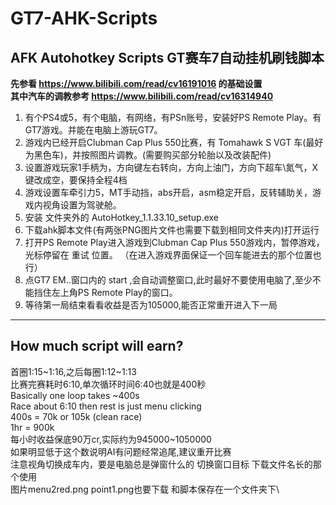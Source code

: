 # GT7-AHK-Scripts
## AFK Autohotkey Scripts GT赛车7自动挂机刷钱脚本
**先参看 https://www.bilibili.com/read/cv16191016 的基础设置\
其中汽车的调教参考 https://www.bilibili.com/read/cv16314940**

1. 有个PS4或5，有个电脑，有网络，有PSn账号，安装好PS Remote Play。有GT7游戏。并能在电脑上游玩GT7。
2. 游戏内已经开启Clubman Cap Plus 550比赛，有 Tomahawk S VGT 车(最好为黑色车)，并按照图片调教。(需要购买部分轮胎以及改装配件)
3. 设置游戏玩家1手柄为，方向键左右转向，方向上油门，方向下超车\氮气，X键改成空，要保持全程4档
4. 游戏设置车牵引力5，MT手动挡，abs开启，asm稳定开启，反转辅助关，游戏内视角设置为驾驶舱。 
5. 安装 文件夹外的 AutoHotkey_1.1.33.10_setup.exe
6. 下载ahk脚本文件(有两张PNG图片文件也需要下载到相同文件夹内)打开运行
7. 打开PS Remote Play进入游戏到Clubman Cap Plus 550游戏内，暂停游戏，光标停留在 重试 位置。
（在进入游戏界面保证一个回车能进去的那个位置也行）
8. 点GT7 EM..窗口内的 start ,会自动调整窗口,此时最好不要使用电脑了,至少不能挡住左上角PS Remote Play的窗口。
9. 等待第一局结束看看收益是否为105000,能否正常重开进入下一局

***
## How much script will earn?
首圈1:15\~1:16,之后每圈1:12\~1:13\
比赛完赛耗时6:10,单次循环时间6:40也就是400秒\
Basically one loop takes \~400s\
Race about 6:10 then rest is just menu clicking\
400s = 70k or 105k (clean race)\
1hr = 900k\
每小时收益保底90万cr,实际约为945000~1050000\
如果明显低于这个数说明AI有问题经常追尾,建议重开比赛\
 注意视角切换成车内，要是电脑总是弹窗什么的 切换窗口目标 下载文件名长的那个使用\
 图片menu2red.png point1.png也要下载 和脚本保存在一个文件夹下\
 
